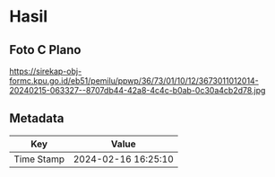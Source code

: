 # Hasil

## Foto C Plano

https://sirekap-obj-formc.kpu.go.id/eb51/pemilu/ppwp/36/73/01/10/12/3673011012014-20240215-063327--8707db44-42a8-4c4c-b0ab-0c30a4cb2d78.jpg


## Metadata

| Key        | Value               |
| ---------- | ------------------- |
| Time Stamp | 2024-02-16 16:25:10 |



